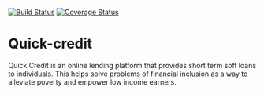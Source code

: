 [![Build Status](https://travis-ci.org/kodek-sleuth/Quick-credit.svg?branch=master)](https://travis-ci.org/kodek-sleuth/Quick-credit)
[![Coverage Status](https://coveralls.io/repos/github/kodek-sleuth/Quick-credit/badge.svg?branch=master)](https://coveralls.io/github/kodek-sleuth/Quick-credit?branch=master)

# Quick-credit
Quick Credit is an online lending platform that provides short term soft loans to individuals. This helps solve problems of financial inclusion as a way to alleviate poverty and empower low income earners.
